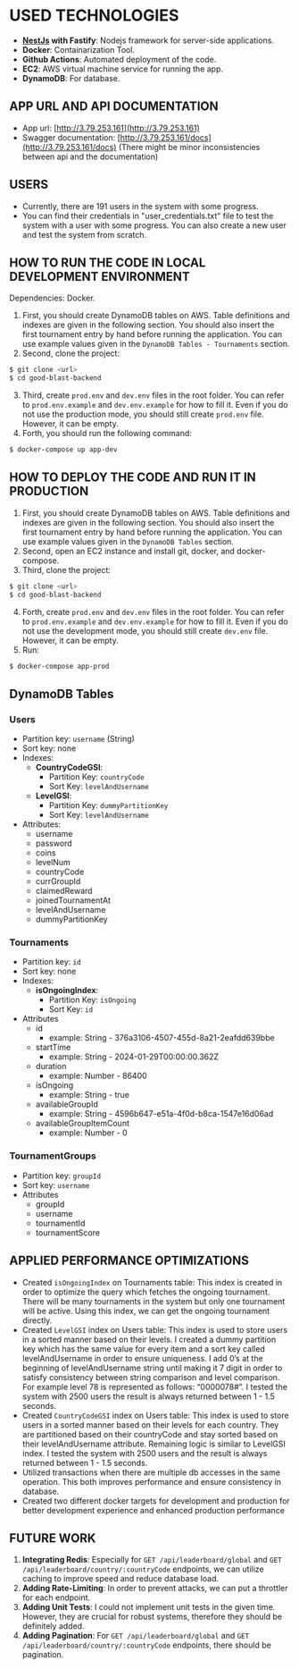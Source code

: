 # USED TECHNOLOGIES

- **[NestJs](https://docs.nestjs.com/) with Fastify**: Nodejs framework for server-side applications.
- **Docker**: Containarization Tool.
- **Github Actions**: Automated deployment of the code.
- **EC2**: AWS virtual machine service for running the app.
- **DynamoDB**: For database.

## APP URL AND API DOCUMENTATION

- App url: [http://3.79.253.161](http://3.79.253.161)
- Swagger documentation: [http://3.79.253.161/docs](http://3.79.253.161/docs) (There might be minor inconsistencies between api and the documentation)

## USERS

- Currently, there are 191 users in the system with some progress.
- You can find their credentials in "user_credentials.txt" file to test the system with a user with some progress. You can also create a new user and test the system from scratch.

## HOW TO RUN THE CODE IN LOCAL DEVELOPMENT ENVIRONMENT

Dependencies: Docker.

1. First, you should create DynamoDB tables on AWS. Table definitions and indexes are given in the following section. You should also insert the first tournament entry by hand before running the application. You can use example values given in the `DynamoDB Tables - Tournaments` section.
2. Second, clone the project:
```bash
$ git clone <url>
$ cd good-blast-backend
```
3. Third, create `prod.env` and `dev.env` files in the root folder. You can refer to `prod.env.example` and `dev.env.example` for how to fill it. Even if you do not use the production mode, you should still create `prod.env` file. However, it can be empty.
4. Forth, you should run the following command:
```bash
$ docker-compose up app-dev
```

## HOW TO DEPLOY THE CODE AND RUN IT IN PRODUCTION

1. First, you should create DynamoDB tables on AWS. Table definitions and indexes are given in the following section. You should also insert the first tournament entry by hand before running the application. You can use example values given in the `DynamoDB Tables` section.
2. Second, open an EC2 instance and install git, docker, and docker-compose.
3. Third, clone the project:
```bash
$ git clone <url>
$ cd good-blast-backend
```
4. Forth, create `prod.env` and `dev.env` files in the root folder. You can refer to `prod.env.example` and `dev.env.example` for how to fill it. Even if you do not use the development mode, you should still create `dev.env` file. However, it can be empty.
5. Run:
```bash
$ docker-compose app-prod
```

## DynamoDB Tables

### Users
- Partition key: `username` (String)
- Sort key: none
- Indexes:
  - **CountryCodeGSI**:
    - Partition Key: `countryCode`
    - Sort Key: `levelAndUsername`
  - **LevelGSI**:
    - Partition Key: `dummyPartitionKey`
    - Sort Key: `levelAndUsername`
- Attributes:
  - username
  - password
  - coins
  - levelNum
  - countryCode
  - currGroupId
  - claimedReward
  - joinedTournamentAt
  - levelAndUsername
  - dummyPartitionKey

### Tournaments
- Partition key: `id`
- Sort key: none
- Indexes:
  - **isOngoingIndex**:
    - Partition Key: `isOngoing`
    -  Sort Key: `id`
- Attributes
  - id
    - example: String - 376a3106-4507-455d-8a21-2eafdd639bbe
  - startTime
    - example: String - 2024-01-29T00:00:00.362Z
  - duration
    - example: Number - 86400
  - isOngoing
    - example: String - true
  - availableGroupId
    - example: String - 4596b647-e51a-4f0d-b8ca-1547e16d06ad
  - availableGroupItemCount
    - example: Number - 0


### TournamentGroups
- Partition key: `groupId`
- Sort key: `username`
- Attributes
  - groupId
  - username
  - tournamentId
  - tournamentScore

## APPLIED PERFORMANCE OPTIMIZATIONS

- Created `isOngoingIndex` on Tournaments table: This index is created in order to optimize the query which fetches the ongoing tournament. There will be many tournaments in the system but only one tournament will be active. Using this index, we can get the ongoing tournament directly.
- Created `LevelGSI` index on Users table: This index is used to store users in a sorted manner based on their levels. I created a dummy partition key which has the same value for every item and 	a sort key called levelAndUsername in order to ensure uniqueness. I add 0’s at 	the beginning of levelAndUsername string until making it 7 digit in order to satisfy consistency between string comparison and level comparison. For example level 78 is represented as follows: “0000078#<username>”. I tested the system with 2500 users  the result is always returned between 1 - 1.5 seconds.
- Created `CountryCodeGSI` index on Users table:
This index is used to store users in a sorted manner based on their levels for each country. They are partitioned based on their countryCode and stay sorted based on their levelAndUsername attribute. Remaining logic is similar to LevelGSI index. I tested the system with 2500 users and the result is always returned between 1 - 1.5 seconds.
- Utilized transactions when there are multiple db accesses in the same operation. This both improves performance and ensure consistency in database.
- Created two different docker targets for development and production for better development experience and enhanced production performance

## FUTURE WORK

1. **Integrating Redis**: Especially for `GET /api/leaderboard/global` and `GET /api/leaderboard/country/:countryCode` endpoints,  we can utilize caching to improve speed and reduce database load.
2. **Adding Rate-Limiting**: In order to prevent attacks, we can put a throttler for each endpoint.
3. **Adding Unit Tests**: I could not implement unit tests in the given time. However, they are crucial for robust systems, therefore they should be definitely added.
4. **Adding Pagination**: For `GET /api/leaderboard/global` and `GET /api/leaderboard/country/:countryCode` endpoints, there should be pagination.

